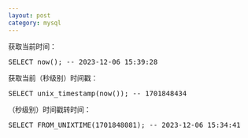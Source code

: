 ```yaml
---
layout: post
category: mysql
---
```


获取当前时间：
<pre>
SELECT now(); -- 2023-12-06 15:39:28
</pre>
获取当前（秒级别）时间戳：
<pre>
SELECT unix_timestamp(now()); -- 1701848434
<pre>
（秒级别）时间戳转时间：
<pre>
SELECT FROM_UNIXTIME(1701848081); -- 2023-12-06 15:34:41
<pre>